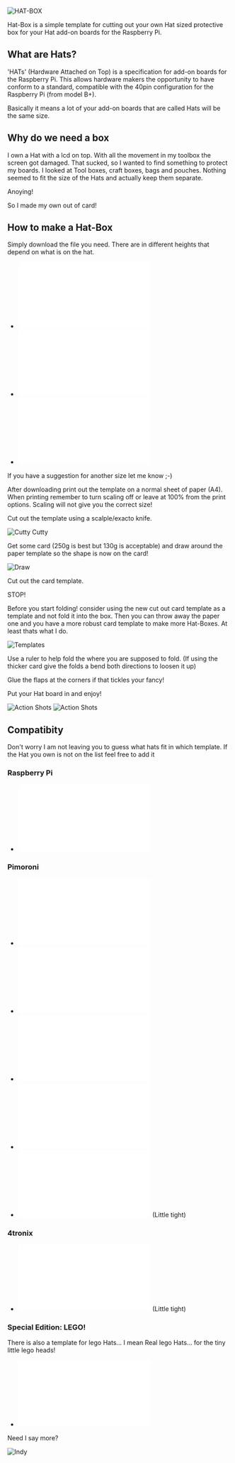 ![HAT-BOX](/Images/hatbox_logo.png)

Hat-Box is a simple template for cutting out your own Hat sized protective box for your Hat add-on boards for the Raspberry Pi. 

## What are Hats?

'HATs' (Hardware Attached on Top) is a specification for add-on boards for the Raspberry Pi. This allows hardware makers the opportunity to have conform to a standard, compatible with the 40pin configuration for the Raspberry Pi (from model B+).

Basically it means a lot of your add-on boards that are called Hats will be the same size.

## Why do we need a box

I own a Hat with a lcd on top. With all the movement in my toolbox the screen got damaged. That sucked, so I wanted to find something to protect my boards. I looked at Tool boxes, craft boxes, bags and pouches. Nothing seemed to fit the size of the Hats and actually keep them separate. 

Anoying!

So I made my own out of card!

## How to make a Hat-Box

Simply download the file you need. There are in different heights that depend on what is on the hat.

* ![15mm](/Hatbox_Templates/README.md) 
* ![12mm](/Hatbox_Templates/README.md) 
* ![10mm](/Hatbox_Templates/README.md) 

If you have a suggestion for another size let me know ;-)

After downloading print out the template on a normal sheet of paper (A4). When printing remember to turn scaling off or leave at 100% from the print options. Scaling will not give you the correct size!

Cut out the template using a scalple/exacto knife.

![Cutty Cutty](/Images/Cut_Paper.jpg) 

Get some card (250g is best but 130g is acceptable) and draw around the paper template so the shape is now on the card!

![Draw](/Images/Draw_to_Card.jpg)

Cut out the card template.

STOP!

Before you start folding! consider using the new cut out card template as a template and not fold it into the box. Then you can throw away the paper one and you have a more robust card template to make more Hat-Boxes. At least thats what I do.

![Templates](/Images/Card_Templates.jpg)

Use a ruler to help fold the where you are supposed to fold. (If using the thicker card give the folds a bend both directions to loosen it up)

Glue the flaps at the corners if that tickles your fancy!

Put your Hat board in and enjoy!

![Action Shots](/Images/Action_Shot_03.jpg)
![Action Shots](/Images/Action_Shot_04.jpg)

## Compatibity

Don't worry I am not leaving you to guess what hats fit in which template. If the Hat you own is not on the list feel free to add it

### Raspberry Pi

* ![Sense Hat - 15mm](/Hatbox_Templates/README.md) 

### Pimoroni 

* ![Unicorn Hat - 10mm](/Hatbox_Templates/README.md) 
* ![Skywriter Hat - 10mm](/Hatbox_Templates/README.md)
* ![PiPiano - 10mm](/Hatbox_Templates/README.md)
* ![Display-O-Tron Hat - 12mm](/Hatbox_Templates/README.md) 
* ![Explorer Hat Pro - 15mm](/Hatbox_Templates/README.md) (Little tight)

### 4tronix

* ![Play Hat - 15mm](/Hatbox_Templates/README.md) (Little tight)
 
### Special Edition: LEGO!

There is also a template for lego Hats... I mean Real lego Hats... for the tiny little lego heads!

* ![Lego Hat](/Hatbox_Templates/README.md) 

Need I say more?

![Indy](/Images/Indy.gif)

